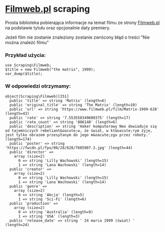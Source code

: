 # [Filmweb.pl](https://www.filmweb.pl) scraping
 Prosta biblioteka pobierająca informacje na temat filmu ze strony [Filmweb.pl](https://www.filmweb.pl) na podstawie tytułu oraz opcjonalnie daty premiery.

Jeżeli film nie zostanie znaleziony zostanie zwrócony błąd o treści "Nie można znaleźć filmu"
### Przykład użycia:
```
use Scraping\Filmweb;
$title = new Filmweb("the matrix", 1999);
var_dump($title);
```
### W odpowiedzi otrzymamy:
```
object(Scraping\Filmweb)[251]
  public 'title' => string 'Matrix' (length=6)
  public 'original_title' => string 'The Matrix' (length=10)
  public 'url' => string 'https://www.filmweb.pl/film/Matrix-1999-628' (length=43)
  public 'rate' => string '7.553558349609375' (length=17)
  public 'rate_count' => string '806148' (length=6)
  public 'description' => string 'Haker komputerowy Neo dowiaduje się od tajemniczych rebeliant&oacute;w, że świat, w kt&oacute;rym żyje, jest tylko obrazem przesyłanym do jego m&oacute;zgu przez roboty.' (length=174)
  public 'poster' => string 'https://fwcdn.pl/fpo/06/28/628/7685907.3.jpg' (length=44)
  public 'director' => 
    array (size=2)
      0 => string 'Lilly Wachowski' (length=15)
      1 => string 'Lana Wachowski' (length=14)
  public 'creator' => 
    array (size=2)
      0 => string 'Lilly Wachowski' (length=15)
      1 => string 'Lana Wachowski' (length=14)
  public 'genre' => 
    array (size=2)
      0 => string 'Akcja' (length=5)
      1 => string 'Sci-Fi' (length=6)
  public 'production' => 
    array (size=2)
      0 => string 'Australia' (length=9)
      1 => string 'USA' (length=3)
  public 'release_date' => string ' 24 marca 1999 (świat) ' (length=24)
```
###
